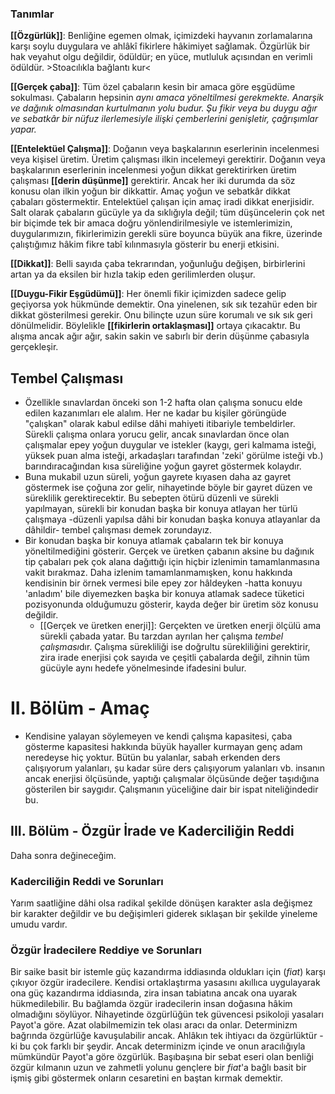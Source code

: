 ### Tanımlar
**[[Özgürlük]]**: Benliğine egemen olmak, içimizdeki hayvanın zorlamalarına karşı soylu duygulara ve ahlâkî fikirlere hâkimiyet sağlamak. Özgürlük bir hak veyahut olgu değildir, ödüldür; en yüce, mutluluk açısından en verimli ödüldür. >Stoacılıkla bağlantı kur<

**[[Gerçek çaba]]**: Tüm özel çabaların kesin bir amaca göre eşgüdüme sokulması. Çabaların hepsinin *aynı amaca yöneltilmesi gerekmekte. Anarşik ve dağınık olmasından kurtulmanın yolu budur. Şu fikir veya bu duygu ağır ve sebatkâr bir nüfuz ilerlemesiyle ilişki çemberlerini genişletir, çağrışımlar yapar.*

**[[Entelektüel Çalışma]]**: Doğanın veya başkalarının eserlerinin incelenmesi veya kişisel üretim. Üretim çalışması ilkin incelemeyi gerektirir. Doğanın veya başkalarının eserlerinin incelenmesi yoğun dikkat gerektirirken üretim çalışması **[[derin düşünme]]** gerektirir. Ancak her iki durumda da söz konusu olan ilkin yoğun bir dikkattir. Amaç yoğun ve sebatkâr dikkat çabaları göstermektir. Entelektüel çalışan için amaç iradi dikkat enerjisidir. Salt olarak çabaların gücüyle ya da sıklığıyla değil; tüm düşüncelerin çok net bir biçimde tek bir amaca doğru yönlendirilmesiyle ve istemlerimizin, duygularımızın, fikirlerimizin gerekli süre boyunca büyük ana fikre, üzerinde çalıştığımız hâkim fikre tabî kılınmasıyla gösterir bu enerji etkisini.

**[[Dikkat]]**: Belli sayıda çaba tekrarından, yoğunluğu değişen, birbirlerini artan ya da eksilen bir hızla takip eden gerilimlerden oluşur. 

**[[Duygu-Fikir Eşgüdümü]]**: Her önemli fikir içimizden sadece gelip geçiyorsa yok hükmünde demektir. Ona yinelenen, sık sık tezahür eden bir dikkat gösterilmesi gerekir. Onu bilinçte uzun süre korumalı ve sık sık geri dönülmelidir. Böylelikle **[[fikirlerin ortaklaşması]]** ortaya çıkacaktır. Bu alışma ancak ağır ağır, sakin sakin ve sabırlı bir derin düşünme çabasıyla gerçekleşir.

## Tembel Çalışması
- Özellikle sınavlardan önceki son 1-2 hafta olan çalışma sonucu elde edilen kazanımları ele alalım. Her ne kadar bu kişiler görüngüde "çalışkan" olarak kabul edilse dâhi mahiyeti itibariyle tembeldirler. Sürekli çalışma onlara yorucu gelir, ancak sınavlardan önce olan çalışmalar epey yoğun duygular ve istekler (kaygı, geri kalmama isteği, yüksek puan alma isteği, arkadaşları tarafından 'zeki' görülme isteği vb.) barındıracağından kısa süreliğine yoğun gayret göstermek kolaydır. 
- Buna mukabil uzun süreli, yoğun gayrete kıyasen daha az gayret göstermek ise çoğuna zor gelir, nihayetinde böyle bir gayret düzen ve süreklilik gerektirecektir. Bu sebepten ötürü düzenli ve sürekli yapılmayan, sürekli bir konudan başka bir konuya atlayan her türlü çalışmaya -düzenli yapılsa dâhi bir konudan başka konuya atlayanlar da dâhildir-  tembel çalışması demek zorundayız.
- Bir konudan başka bir konuya atlamak çabaların tek bir konuya yöneltilmediğini gösterir. Gerçek ve üretken çabanın aksine bu dağınık tip çabaları pek çok alana dağıttığı için hiçbir izlenimin tamamlanmasına vakit bırakmaz. Daha izlenim tamamlanmamışken, konu hakkında kendisinin bir örnek vermesi bile epey zor hâldeyken -hatta konuyu 'anladım' bile diyemezken başka bir konuya atlamak sadece tüketici pozisyonunda olduğumuzu gösterir, kayda değer bir üretim söz konusu değildir.
	- [[Gerçek ve üretken enerji]]: Gerçekten ve üretken enerji ölçülü ama sürekli çabada yatar. Bu tarzdan ayrılan her çalışma *tembel çalışması*dır. Çalışma sürekliliği ise doğrultu sürekliliğini gerektirir, zira irade enerjisi çok sayıda ve çeşitli çabalarda değil, zihnin tüm gücüyle aynı hedefe yönelmesinde ifadesini bulur.


# II. Bölüm - Amaç

- Kendisine yalayan söylemeyen ve kendi çalışma kapasitesi, çaba gösterme kapasitesi hakkında büyük hayaller kurmayan genç adam neredeyse hiç yoktur. Bütün bu yalanlar, sabah erkenden ders çalışıyorum yalanları, şu kadar süre ders çalışıyorum yalanları vb. insanın ancak enerjisi ölçüsünde, yaptığı çalışmalar ölçüsünde değer taşıdığına gösterilen bir saygıdır. Çalışmanın yüceliğine dair bir ispat niteliğindedir bu.


## III. Bölüm - Özgür İrade ve Kaderciliğin Reddi
Daha sonra değineceğim.

### Kaderciliğin Reddi ve Sorunları

Yarım saatliğine dâhi olsa radikal şekilde dönüşen karakter asla değişmez bir karakter değildir ve bu değişimleri giderek sıklaşan bir şekilde yineleme umudu vardır.
### Özgür İradecilere Reddiye ve Sorunları
Bir saike basit bir istemle güç kazandırma iddiasında oldukları için (*fiat*) karşı çıkıyor özgür iradecilere. Kendisi ortaklaştırma yasasını akıllıca uygulayarak ona güç kazandırma iddiasında, zira insan tabiatına ancak ona uyarak hükmedilebilir. 
	Bu bağlamda özgür iradecilerin insan doğasına hâkim olmadığını söylüyor. Nihayetinde özgürlüğün tek güvencesi psikoloji yasaları Payot'a göre. Azat olabilmemizin tek olası aracı da onlar. Determinizm bağrında özgürlüğe kavuşulabilir ancak.
		Ahlâkın tek ihtiyacı da özgürlüktür -ki bu çok farklı bir şeydir. Ancak determinizm içinde ve onun aracılığıyla mümkündür Payot'a göre özgürlük.
Başıbaşına bir sebat eseri olan benliği özgür kılmanın uzun ve zahmetli yolunu gençlere bir *fiat*'a bağlı basit bir işmiş gibi göstermek onların cesaretini en baştan kırmak demektir.